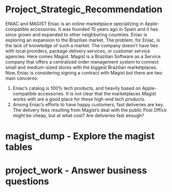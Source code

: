 # Project_Strategic_Recommendation
ENIAC and MAGIST 
Eniac is an online marketplace specializing in Apple-compatible accessories. It was founded 10 years ago in Spain and it has since grown and expanded to other neighboring countries.
Eniac is exploring an expansion to the Brazilian market. The problem, for Eniac, is the lack of knowledge of such a market. 
The company doesn’t have ties with local providers, package delivery services, or customer service agencies. 
Here comes Magist. Magist is a Brazilian Software as a Service company that offers a centralized order management system to connect small and medium-sized stores with the biggest Brazilian marketplaces.
Now, Eniac is considering signing a contract with Magist but there are two main concerns:
1. Eniac’s catalog is 100% tech products, and heavily based on Apple-compatible accessories. It is not clear that the marketplaces Magist works with are a good place for these high-end tech products.
2. Among Eniac’s efforts to have happy customers, fast deliveries are key. The delivery fees resulting from Magist’s deal with the public Post Office might be cheap, but at what cost? Are deliveries fast enough?
 
# magist_dump  - Explore the magist tables 
# project_work  - Answer business questions 
